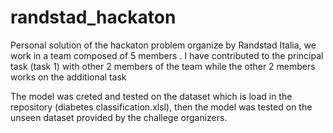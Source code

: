 # randstad_hackaton



Personal solution of the hackaton problem organize by Randstad Italia, we work in a team composed of 5 members .
I have contributed to the principal task (task 1) with other 2 members of the team while the other 2 members works on the additional task

The model was creted and tested on the dataset which is load in the repository (diabetes classification.xlsl), then the model was tested on the unseen dataset provided by the challege organizers.


